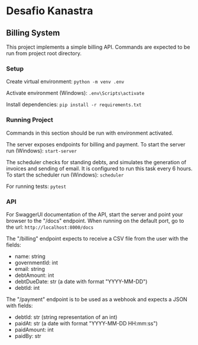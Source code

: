 # Desafio Kanastra
## Billing System

This project implements a simple billing API. Commands are expected to be run from project root directory.

### Setup
Create virtual environment:
`python -m venv .env`

Activate environment (Windows):
`.env\Scripts\activate`

Install dependencies:
`pip install -r requirements.txt`

### Running Project
Commands in this section should be run with environment activated.

The server exposes endpoints for billing and payment.
To start the server run (Windows):
`start-server`

The scheduler checks for standing debts, and simulates the generation of invoices and sending of email. It is configured to run this task every 6 hours.
To start the scheduler run (Windows):
`scheduler`

For running tests:
`pytest`

### API
For SwaggerUI documentation of the API, start the server and point your browser to the "/docs" endpoint. When running on the default port, go to the url:
`http://localhost:8000/docs`

The "/billing" endpoint expects to receive a CSV file from the user with the fields:
  - name: string
  - governmentId: int
  - email: string
  - debtAmount: int
  - debtDueDate: str (a date with format "YYYY-MM-DD")
  - debtId: int
  
The "/payment" endpoint is to be used as a webhook and expects a JSON with fields:
  - debtId: str (string representation of an int)
  - paidAt: str (a date with format "YYYY-MM-DD HH:mm:ss")
  - paidAmount: int
  - paidBy: str
